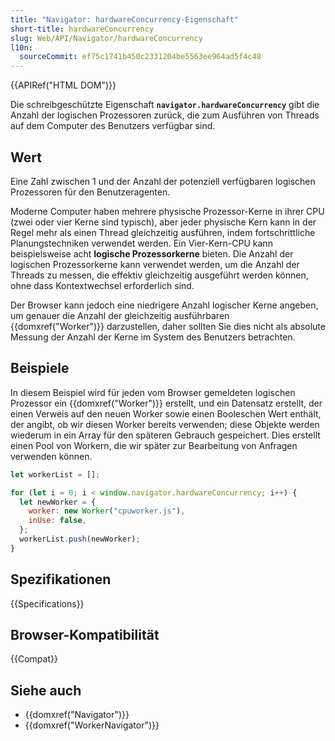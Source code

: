 ```yaml
---
title: "Navigator: hardwareConcurrency-Eigenschaft"
short-title: hardwareConcurrency
slug: Web/API/Navigator/hardwareConcurrency
l10n:
  sourceCommit: ef75c1741b450c2331204be5563ee964ad5f4c48
---
```


{{APIRef("HTML DOM")}}

Die schreibgeschützte Eigenschaft **`navigator.hardwareConcurrency`** gibt die Anzahl der logischen Prozessoren zurück, die zum Ausführen von Threads auf dem Computer des Benutzers verfügbar sind.

## Wert

Eine Zahl zwischen 1 und der Anzahl der potenziell verfügbaren logischen Prozessoren für den Benutzeragenten.

Moderne Computer haben mehrere physische Prozessor-Kerne in ihrer CPU (zwei oder vier Kerne sind typisch), aber jeder physische Kern kann in der Regel mehr als einen Thread gleichzeitig ausführen, indem fortschrittliche Planungstechniken verwendet werden. Ein Vier-Kern-CPU kann beispielsweise acht **logische Prozessorkerne** bieten. Die Anzahl der logischen Prozessorkerne kann verwendet werden, um die Anzahl der Threads zu messen, die effektiv gleichzeitig ausgeführt werden können, ohne dass Kontextwechsel erforderlich sind.

Der Browser kann jedoch eine niedrigere Anzahl logischer Kerne angeben, um genauer die Anzahl der gleichzeitig ausführbaren {{domxref("Worker")}} darzustellen, daher sollten Sie dies nicht als absolute Messung der Anzahl der Kerne im System des Benutzers betrachten.

## Beispiele

In diesem Beispiel wird für jeden vom Browser gemeldeten logischen Prozessor ein {{domxref("Worker")}} erstellt, und ein Datensatz erstellt, der einen Verweis auf den neuen Worker sowie einen Booleschen Wert enthält, der angibt, ob wir diesen Worker bereits verwenden; diese Objekte werden wiederum in ein Array für den späteren Gebrauch gespeichert. Dies erstellt einen Pool von Workern, die wir später zur Bearbeitung von Anfragen verwenden können.

```js
let workerList = [];

for (let i = 0; i < window.navigator.hardwareConcurrency; i++) {
  let newWorker = {
    worker: new Worker("cpuworker.js"),
    inUse: false,
  };
  workerList.push(newWorker);
}
```

## Spezifikationen

{{Specifications}}

## Browser-Kompatibilität

{{Compat}}

## Siehe auch

- {{domxref("Navigator")}}
- {{domxref("WorkerNavigator")}}
